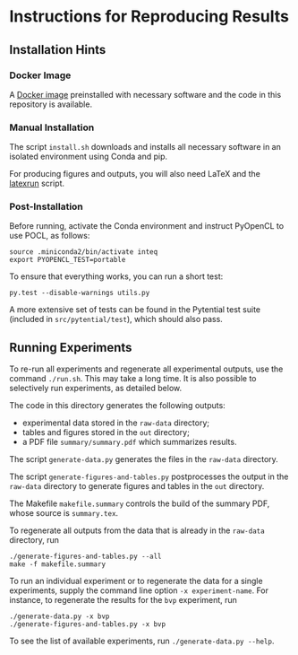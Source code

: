 # Instructions for Reproducing Results

## Installation Hints

### Docker Image

A [Docker image](http://dx.doi.org/10.5281/zenodo.3483367) preinstalled with
necessary software and the code in this repository is available.

### Manual Installation

The script `install.sh` downloads and installs all necessary software in an
isolated environment using Conda and pip.

For producing figures and outputs, you will also need LaTeX and the
[latexrun](https://github.com/aclements/latexrun) script.

### Post-Installation

Before running, activate the Conda environment and instruct PyOpenCL to use
POCL, as follows:
```
source .miniconda2/bin/activate inteq
export PYOPENCL_TEST=portable
```

To ensure that everything works, you can run a short test:
```
py.test --disable-warnings utils.py
```

A more extensive set of tests can be found in the Pytential test suite (included
in `src/pytential/test`), which should also pass.

## Running Experiments

To re-run all experiments and regenerate all experimental outputs, use the
command `./run.sh`. This may take a long time. It is also possible to
selectively run experiments, as detailed below.

The code in this directory generates the following outputs:

* experimental data stored in the `raw-data` directory;
* tables and figures stored in the `out` directory;
* a PDF file `summary/summary.pdf` which summarizes results.

The script `generate-data.py` generates the files in the `raw-data`
directory.

The script `generate-figures-and-tables.py` postprocesses the output in the
`raw-data` directory to generate figures and tables in the `out` directory.

The Makefile `makefile.summary` controls the build of the summary PDF, whose
source is `summary.tex`.

To regenerate all outputs from the data that is already in the `raw-data`
directory, run

```
./generate-figures-and-tables.py --all
make -f makefile.summary
```

To run an individual experiment or to regenerate the data for a single
experiments, supply the command line option `-x experiment-name`. For instance, to
regenerate the results for the `bvp` experiment, run

```
./generate-data.py -x bvp
./generate-figures-and-tables.py -x bvp
```

To see the list of available experiments, run `./generate-data.py --help`.
